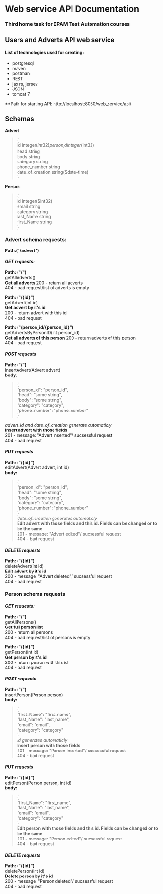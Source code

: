 # Web service API Documentation
### Third home task for EPAM Test Automation courses
## Users and Adverts API web service
#### List of technologies used for creating:
+ postgresql  
+ maven  
+ postman  
+ REST  
+ jax rs, jersey  
+ JSON  
+ tomcat 7   


**Path for starting API: http://localhost:8080/web_service/api/

## Schemas
**Advert**
>{  
>id	integer($int32)  
>person_id	integer($int32)  
>head	string  
>body	string  
>category	string  
>phone_number	string  
>date_of_creation	string($date-time)  
>}  


**Person**
>{  
>id	integer($int32)  
>email	string  
>category	string  
>last_Name	string  
>first_Name	string  
>}  


### Advert schema requests:

**Path:("/advert")**
####  *GET requests:*

**Path: ("/")**  
getAllAdverts()  
**Get all adverts** 
200 - return all adverts  
404 - bad request/list of adverts is empty  

**Path: ("/{id}")**  
getAdvert(int id)  
**Get advert by it's id**  
200 - return advert with this id  
404 - bad request  

**Path: ("/person_id/{person_id}")**  
getAdvertsByPersonID(int person_id)  
**Get all adverts of this person** 
200 - return adverts of this person  
404 - bad request  

#### *POST requests*

**Path: ("/")**  
insertAdvert(Advert advert)  
**body:**  
>{  
>"person_id": "person_id",  
>"head":	"some string",  
>"body":	"some string",  
>"category":	"category",  
>"phone_number":	"phone_number"  
>}  

*advert_id and date_of_creation generate automaticly*  
**Insert advert with those fields**  
201 - message: "Advert inserted"/ sucsessful request  
404 - bad request  

#### *PUT requests*

**Path: ("/{id}")**  
editAdvert(Advert advert, int id)  
**body:**  
>{  
>"person_id": "person_id",  
>"head":	"some string",  
>"body":	"some string",  
>"category":	"category",  
>"phone_number":	"phone_number"  
>}  
*date_of_creation generates automaticly*  
**Edit advert with those fields and this id. Fields can be changed or to be the same**  
201 - message: "Advert edited"/ sucsessful request  
404 - bad request  

#### *DELETE requests*
**Path: ("/{id}")**  
deleteAdvert(int id)  
**Edit advert by it's id**  
200 - message: "Advert deleted"/ sucsessful request  
404 - bad request  

### Person schema requests
####  *GET requests:*

**Path: ("/")**  
getAllPersons()  
**Get full person list**  
200 - return all persons  
404 - bad request/list of persons is empty  

**Path: ("/{id}")**  
getPerson(int id)  
**Get person by it's id**  
200 - return person with this id  
404 - bad request  

#### *POST requests*

**Path: ("/")**  
insertPerson(Person person)  
**body:**  
>{  
> "first_Name":	"first_name",  
> "last_Name": "last_name",  
> "email":	"email",  
> "category":	"category"  
>}  
*id generates automaticly*  
**Insert person with those fields**  
201 - message: "Person inserted"/ sucsessful request  
404 - bad request  

#### *PUT requests*

**Path: ("/{id}")**  
editPerson(Person person, int id)  
**body:**  
>{  
> "first_Name":	"first_name",  
> "last_Name": "last_name",  
> "email":	"email",  
> "category":	"category"  
>}  
**Edit person with those fields and this id. Fields can be changed or to be the same**  
201 - message: "Person edited"/ sucsessful request  
404 - bad request  

#### *DELETE requests*  
**Path: ("/{id}")**  
deletePerson(int id)  
**Delete person by it's id**  
200 - message: "Person deleted"/ sucsessful request  
404 - bad request  
